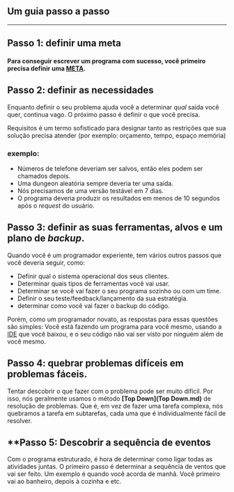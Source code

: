 ## Um guia passo a passo
___

## **Passo 1: definir uma meta**
#### Para conseguir escrever um programa com sucesso, você primeiro precisa definir uma [META](META.md). 
##  **Passo 2: definir as necessidades**
 Enquanto definir o seu problema ajuda você a determinar _qual_ saída você quer, continua vago. O próximo passo é definir o que você precisa. 

Requisitos é um termo sofisticado para designar tanto as restrições que sua solução precisa atender (por exemplo: orçamento, tempo, espaço memória)

### exemplo: 
* Números de telefone deveriam ser salvos, então eles podem ser chamados depois.
* Uma dungeon aleatória sempre deveria ter uma saída.
* Nós precisamos de uma versão testável em 7 dias.
* O programa deveria produzir os resultados em menos de 10 segundos após o _request_ do usuário.
## **Passo 3: definir as suas ferramentas, alvos e um plano de _backup_.**
 Quando você é um programador experiente, tem vários outros passos que você deveria seguir, como:
 
* Definir qual o sistema operacional dos seus clientes.
* Determinar quais tipos de ferramentas você vai usar.
* Determinar se você vai fazer o seu programa sozinho ou com um time.
* Definir o seu teste/feedback/lançamento da sua estratégia.
* determinar como você vai fazer o backup do código.

 Porém, como um programador novato, as respostas para essas questões são simples: Você está fazendo um programa para você mesmo, usando a [IDE](IDE.md) que você baixou, e o seu código não vai ser visto por ninguém além de você mesmo.

## **Passo 4: quebrar problemas difíceis em problemas fáceis.**

 Tentar descobrir o que fazer com o problema pode ser muito difícil. Por isso, nós geralmente usamos o método **[Top Down](Top Down.md)** de resolução de problemas. Que é, em vez de fazer uma tarefa complexa, nós quebramos a tarefa em subtarefas, cada uma que é individualmente fácil de resolver.

## **Passo 5: Descobrir a sequência de eventos

 Com o programa estruturado, é hora de determinar como ligar todas as atividades juntas. O primeiro passo é determinar a sequência de ventos que vai ser feito. Um exemplo é quando você acorda de manhã. Você primeiro vai ao banheiro, depois à cozinha e etc.
